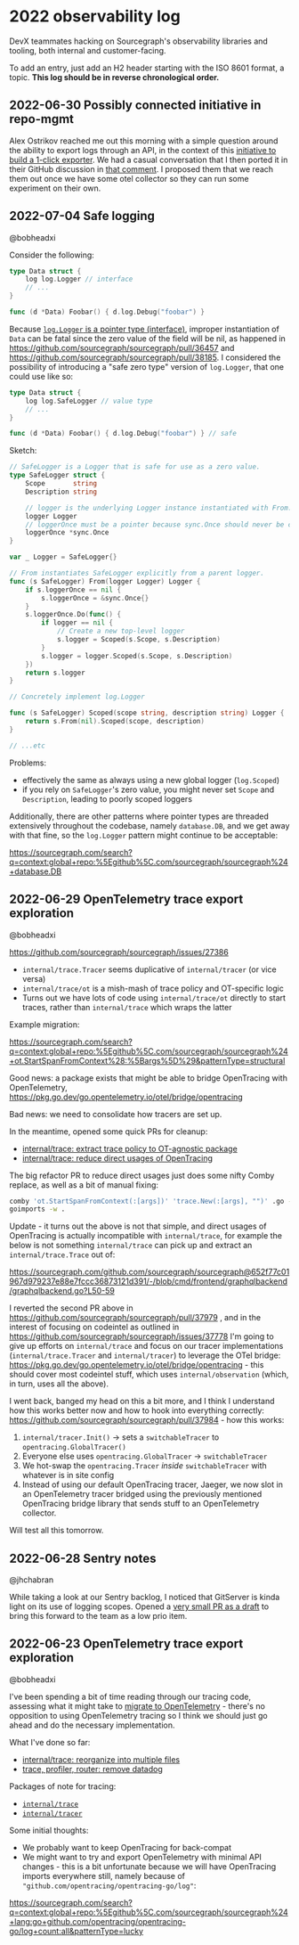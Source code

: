 # 2022 observability log

DevX teammates hacking on Sourcegraph's observability libraries and tooling, both internal and customer-facing.

To add an entry, just add an H2 header starting with the ISO 8601 format, a topic.
**This log should be in reverse chronological order.**

## 2022-06-30 Possibly connected initiative in repo-mgmt 

Alex Ostrikov reached me out this morning with a simple question around the ability to export logs through an API, in the context of this [initiative to build a 1-click exporter](https://github.com/sourcegraph/sourcegraph/discussions/37930). 
We had a casual conversation that I then ported it in their GitHub discussion in [that comment](https://github.com/sourcegraph/sourcegraph/discussions/37930#discussioncomment-3055172). I proposed them that we reach them out once we have some otel collector 
so they can run some experiment on their own.

## 2022-07-04 Safe logging

@bobheadxi

Consider the following:

```go
type Data struct {
    log log.Logger // interface
    // ...
}

func (d *Data) Foobar() { d.log.Debug("foobar") }
```

Because [`log.Logger` is a pointer type (interface)](https://sourcegraph.com/github.com/sourcegraph/log/-/blob/logger.go), improper instantiation of `Data` can be fatal since the zero value of the field will be nil, as happened in https://github.com/sourcegraph/sourcegraph/pull/36457 and https://github.com/sourcegraph/sourcegraph/pull/38185.
I considered the possibility of introducing a "safe zero type" version of `log.Logger`, that one could use like so:

```go
type Data struct {
    log log.SafeLogger // value type
    // ...
}

func (d *Data) Foobar() { d.log.Debug("foobar") } // safe
```

Sketch:

```go
// SafeLogger is a Logger that is safe for use as a zero value.
type SafeLogger struct {
    Scope       string
    Description string

    // logger is the underlying Logger instance instantiated with From.
    logger Logger
    // loggerOnce must be a pointer because sync.Once should never be copied.
    loggerOnce *sync.Once
}

var _ Logger = SafeLogger{}

// From instantiates SafeLogger explicitly from a parent logger.
func (s SafeLogger) From(logger Logger) Logger {
    if s.loggerOnce == nil {
        s.loggerOnce = &sync.Once{}
    }
    s.loggerOnce.Do(func() {
        if logger == nil {
            // Create a new top-level logger
            s.logger = Scoped(s.Scope, s.Description)
        }
        s.logger = logger.Scoped(s.Scope, s.Description)
    })
    return s.logger
}

// Concretely implement log.Logger

func (s SafeLogger) Scoped(scope string, description string) Logger {
    return s.From(nil).Scoped(scope, description)
}

// ...etc
```

Problems:

- effectively the same as always using a new global logger (`log.Scoped`)
- if you rely on `SafeLogger`'s zero value, you might never set `Scope` and `Description`, leading to poorly scoped loggers

Additionally, there are other patterns where pointer types are threaded extensively throughout the codebase, namely `database.DB`, and we get away with that fine, so the `log.Logger` pattern might continue to be acceptable:

https://sourcegraph.com/search?q=context:global+repo:%5Egithub%5C.com/sourcegraph/sourcegraph%24+database.DB

## 2022-06-29 OpenTelemetry trace export exploration

@bobheadxi

https://github.com/sourcegraph/sourcegraph/issues/27386

- `internal/trace.Tracer` seems duplicative of `internal/tracer` (or vice versa)
- `internal/trace/ot` is a mish-mash of trace policy and OT-specific logic
- Turns out we have lots of code using `internal/trace/ot` directly to start traces, rather than `internal/trace` which wraps the latter

Example migration:

https://sourcegraph.com/search?q=context:global+repo:%5Egithub%5C.com/sourcegraph/sourcegraph%24+ot.StartSpanFromContext%28:%5Bargs%5D%29&patternType=structural

Good news: a package exists that might be able to bridge OpenTracing with OpenTelemetry, https://pkg.go.dev/go.opentelemetry.io/otel/bridge/opentracing

Bad news: we need to consolidate how tracers are set up.

In the meantime, opened some quick PRs for cleanup:

- [internal/trace: extract trace policy to OT-agnostic package](https://github.com/sourcegraph/sourcegraph/pull/37962)
- [internal/trace: reduce direct usages of OpenTracing](https://github.com/sourcegraph/sourcegraph/pull/37963)

The big refactor PR to reduce direct usages just does some nifty Comby replace, as well as a bit of manual fixing:

```sh
comby 'ot.StartSpanFromContext(:[args])' 'trace.New(:[args], "")' .go -in-place
goimports -w .
```

Update - it turns out the above is not that simple, and direct usages of OpenTracing is actually incompatible with `internal/trace`, for example the below is not something `internal/trace` can pick up and extract an `internal/trace.Trace` out of:

https://sourcegraph.com/github.com/sourcegraph/sourcegraph@652f77c01967d979237e88e7fccc36873121d391/-/blob/cmd/frontend/graphqlbackend/graphqlbackend.go?L50-59

I reverted the second PR above in https://github.com/sourcegraph/sourcegraph/pull/37979 , and in the interest of focusing on codeintel as outlined in https://github.com/sourcegraph/sourcegraph/issues/37778 I'm going to give up efforts on `internal/trace` and focus on our tracer implementations (`internal/trace.Tracer` and `internal/tracer`) to leverage the OTel bridge: https://pkg.go.dev/go.opentelemetry.io/otel/bridge/opentracing - this should cover most codeintel stuff, which uses `internal/observation` (which, in turn, uses all the above).

I went back, banged my head on this a bit more, and I think I understand how this works better now and how to hook into everything correctly: https://github.com/sourcegraph/sourcegraph/pull/37984 - how this works:

1. `internal/tracer.Init()` -> sets a `switchableTracer` to `opentracing.GlobalTracer()`
2. Everyone else uses `opentracing.GlobalTracer` -> `switchableTracer`
3. We hot-swap the `opentracing.Tracer` _inside_ `switchableTracer` with whatever is in site config
4. Instead of using our default OpenTracing tracer, Jaeger, we now slot in an OpenTelemetry tracer bridged using the previously mentioned OpenTracing bridge library that sends stuff to an OpenTelemetry collector.

Will test all this tomorrow.

## 2022-06-28 Sentry notes

@jhchabran

While taking a look at our Sentry backlog, I noticed that GitServer is kinda light on its use of logging scopes. Opened a [very small PR as a draft](https://github.com/sourcegraph/sourcegraph/pull/37830) to bring this forward to the team as a low prio item. 

## 2022-06-23 OpenTelemetry trace export exploration

@bobheadxi

I've been spending a bit of time reading through our tracing code, assessing what it might take to [migrate to OpenTelemetry](https://github.com/sourcegraph/sourcegraph/issues/27386) - there's no opposition to using OpenTelemetry tracing so I think we should just go ahead and do the necessary implementation.

What I've done so far:

- [internal/trace: reorganize into multiple files](https://github.com/sourcegraph/sourcegraph/pull/37587)
- [trace, profiler, router: remove datadog](https://github.com/sourcegraph/sourcegraph/pull/37654)

Packages of note for tracing:

- [`internal/trace`](https://sourcegraph.com/github.com/sourcegraph/sourcegraph/-/tree/internal/trace)
- [`internal/tracer`](https://sourcegraph.com/github.com/sourcegraph/sourcegraph/-/tree/internal/tracer)

Some initial thoughts:

- We probably want to keep OpenTracing for back-compat
- We might want to try and export OpenTelemetry with minimal API changes - this is a bit unfortunate because we will have OpenTracing imports everywhere still, namely because of `"github.com/opentracing/opentracing-go/log"`:

https://sourcegraph.com/search?q=context:global+repo:%5Egithub%5C.com/sourcegraph/sourcegraph%24+lang:go+github.com/opentracing/opentracing-go/log+count:all&patternType=lucky
